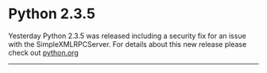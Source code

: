# Python 2.3.5

Yesterday Python 2.3.5 was released including a security fix for an issue with the SimpleXMLRPCServer. For details about this new release please check out <a href="http://www.python.org/2.3.5/index.html">python.org</a>

-------------------------------

